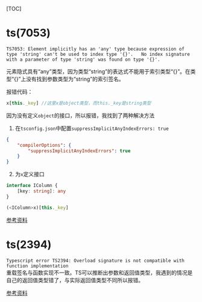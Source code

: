 [TOC]

# ts(7053)
`TS7053: Element implicitly has an 'any' type because expression of type 'string' can't be used to index type '{}'.   No index signature with a parameter of type 'string' was found on type '{}'.`

元素隐式具有“any”类型，因为类型“string”的表达式不能用于索引类型“{}”。在类型“{}”上没有找到参数类型为“string”的索引签名。

报错代码：
```ts
x[this._key] //这里x是object类型，而this._key是string类型
```
因为没有定义`object`的接口，所以报错，我找到了两种解决方法

1. 在`tsconfig.json`中配置`suppressImplicitAnyIndexErrors: true`
```json
{
    "compilerOptions": {
        "suppressImplicitAnyIndexErrors": true
    }
}
```

2. 为`x`定义接口
```ts
interface IColumn {
    [key: string]: any
}

(<IColumn>x)[this._key]
```

[参考资料](https://lihefei.blog.csdn.net/article/details/103694047)

# ts(2394)
`Typescript error TS2394: Overload signature is not compatible with function implementation`<br/>
重载签名与函数实现不一致。TS可以推断出参数和返回值类型，我遇到的情况是自己的返回值类型错了，与实际返回值类型不同所以报错。

[参考资料](https://stackoverflow.com/questions/43538359/typescript-error-ts2394-overload-signature-is-not-compatible-with-function-impl)
